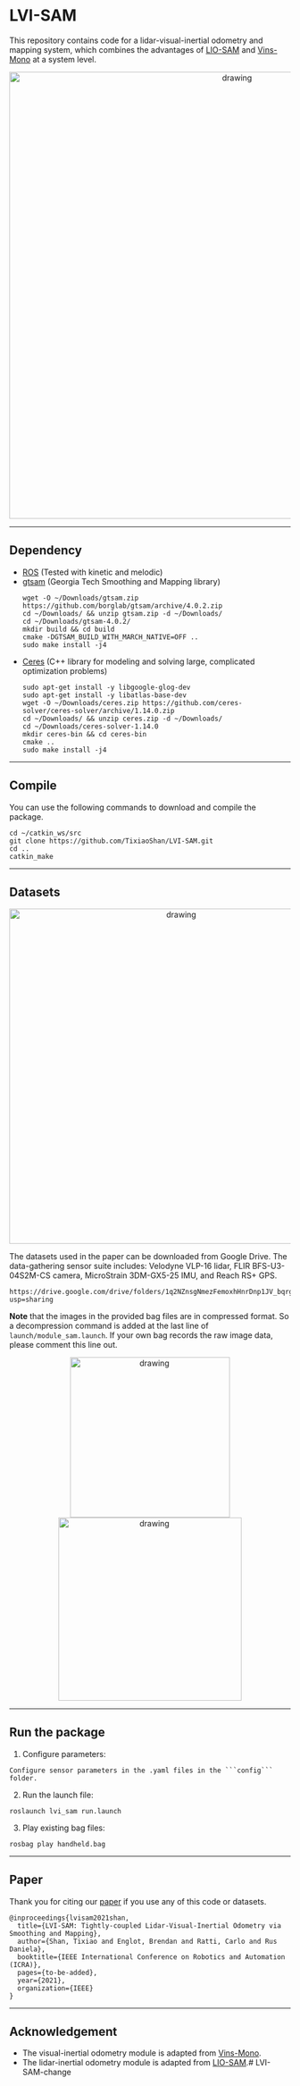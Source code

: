# LVI-SAM

This repository contains code for a lidar-visual-inertial odometry and mapping system, which combines the advantages of [LIO-SAM](https://github.com/TixiaoShan/LIO-SAM/tree/a246c960e3fca52b989abf888c8cf1fae25b7c25) and [Vins-Mono](https://github.com/HKUST-Aerial-Robotics/VINS-Mono) at a system level.

<p align='center'>
    <img src="./doc/demo.gif" alt="drawing" width="800"/>
</p>

---

## Dependency

- [ROS](http://wiki.ros.org/ROS/Installation) (Tested with kinetic and melodic)
- [gtsam](https://github.com/borglab/gtsam/releases) (Georgia Tech Smoothing and Mapping library)
  ```
  wget -O ~/Downloads/gtsam.zip https://github.com/borglab/gtsam/archive/4.0.2.zip
  cd ~/Downloads/ && unzip gtsam.zip -d ~/Downloads/
  cd ~/Downloads/gtsam-4.0.2/
  mkdir build && cd build
  cmake -DGTSAM_BUILD_WITH_MARCH_NATIVE=OFF ..
  sudo make install -j4
  ```
- [Ceres](https://github.com/ceres-solver/ceres-solver/releases) (C++ library for modeling and solving large, complicated optimization problems)
  ```
  sudo apt-get install -y libgoogle-glog-dev
  sudo apt-get install -y libatlas-base-dev
  wget -O ~/Downloads/ceres.zip https://github.com/ceres-solver/ceres-solver/archive/1.14.0.zip
  cd ~/Downloads/ && unzip ceres.zip -d ~/Downloads/
  cd ~/Downloads/ceres-solver-1.14.0
  mkdir ceres-bin && cd ceres-bin
  cmake ..
  sudo make install -j4
  ```

---

## Compile

You can use the following commands to download and compile the package.

```
cd ~/catkin_ws/src
git clone https://github.com/TixiaoShan/LVI-SAM.git
cd ..
catkin_make
```

---

## Datasets

<p align='center'>
    <img src="./doc/sensor.jpeg" alt="drawing" width="600"/>
</p>

The datasets used in the paper can be downloaded from Google Drive. The data-gathering sensor suite includes: Velodyne VLP-16 lidar, FLIR BFS-U3-04S2M-CS camera, MicroStrain 3DM-GX5-25 IMU, and Reach RS+ GPS.

```
https://drive.google.com/drive/folders/1q2NZnsgNmezFemoxhHnrDnp1JV_bqrgV?usp=sharing
```

**Note** that the images in the provided bag files are in compressed format. So a decompression command is added at the last line of ```launch/module_sam.launch```. If your own bag records the raw image data, please comment this line out.

<p align='center'>
    <img src="./doc/jackal-earth.png" alt="drawing" width="286.5"/>
    <img src="./doc/handheld-earth.png" alt="drawing" width="328"/>
</p>

---

## Run the package

1. Configure parameters:

```
Configure sensor parameters in the .yaml files in the ```config``` folder.
```

2. Run the launch file:
```
roslaunch lvi_sam run.launch
```

3. Play existing bag files:
```
rosbag play handheld.bag 
```

---

## Paper 

Thank you for citing our [paper](./doc/paper.pdf) if you use any of this code or datasets.

```
@inproceedings{lvisam2021shan,
  title={LVI-SAM: Tightly-coupled Lidar-Visual-Inertial Odometry via Smoothing and Mapping},
  author={Shan, Tixiao and Englot, Brendan and Ratti, Carlo and Rus Daniela},
  booktitle={IEEE International Conference on Robotics and Automation (ICRA)},
  pages={to-be-added},
  year={2021},
  organization={IEEE}
}
```

---

## Acknowledgement

  - The visual-inertial odometry module is adapted from [Vins-Mono](https://github.com/HKUST-Aerial-Robotics/VINS-Mono).
  - The lidar-inertial odometry module is adapted from [LIO-SAM](https://github.com/TixiaoShan/LIO-SAM/tree/a246c960e3fca52b989abf888c8cf1fae25b7c25).# LVI-SAM-change

